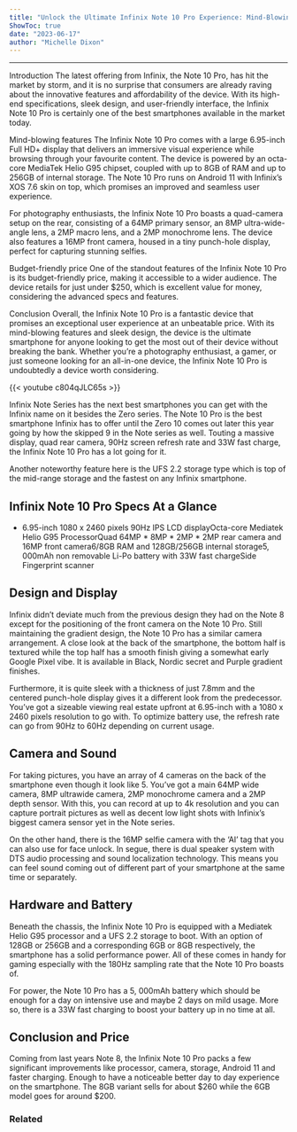 ```yaml
---
title: "Unlock the Ultimate Infinix Note 10 Pro Experience: Mind-Blowing Features and Budget-Friendly Price Unveiled!"
ShowToc: true 
date: "2023-06-17"
author: "Michelle Dixon"
---
```

*****
Introduction
The latest offering from Infinix, the Note 10 Pro, has hit the market by storm, and it is no surprise that consumers are already raving about the innovative features and affordability of the device. With its high-end specifications, sleek design, and user-friendly interface, the Infinix Note 10 Pro is certainly one of the best smartphones available in the market today.

Mind-blowing features
The Infinix Note 10 Pro comes with a large 6.95-inch Full HD+ display that delivers an immersive visual experience while browsing through your favourite content. The device is powered by an octa-core MediaTek Helio G95 chipset, coupled with up to 8GB of RAM and up to 256GB of internal storage. The Note 10 Pro runs on Android 11 with Infinix’s XOS 7.6 skin on top, which promises an improved and seamless user experience.

For photography enthusiasts, the Infinix Note 10 Pro boasts a quad-camera setup on the rear, consisting of a 64MP primary sensor, an 8MP ultra-wide-angle lens, a 2MP macro lens, and a 2MP monochrome lens. The device also features a 16MP front camera, housed in a tiny punch-hole display, perfect for capturing stunning selfies.

Budget-friendly price
One of the standout features of the Infinix Note 10 Pro is its budget-friendly price, making it accessible to a wider audience. The device retails for just under $250, which is excellent value for money, considering the advanced specs and features.

Conclusion
Overall, the Infinix Note 10 Pro is a fantastic device that promises an exceptional user experience at an unbeatable price. With its mind-blowing features and sleek design, the device is the ultimate smartphone for anyone looking to get the most out of their device without breaking the bank. Whether you’re a photography enthusiast, a gamer, or just someone looking for an all-in-one device, the Infinix Note 10 Pro is undoubtedly a device worth considering.

{{< youtube c804qJLC65s >}} 



Infinix Note Series has the next best smartphones you can get with the Infinix name on it besides the Zero series. The Note 10 Pro is the best smartphone Infinix has to offer until the Zero 10 comes out later this year going by how the skipped 9 in the Note series as well. Touting a massive display, quad rear camera, 90Hz screen refresh rate and 33W fast charge, the Infinix Note 10 Pro has a lot going for it. 
 
Another noteworthy feature here is the UFS 2.2 storage type which is top of the mid-range storage and the fastest on any Infinix smartphone.
 
## Infinix Note 10 Pro Specs At a Glance
 
- 6.95-inch 1080 x 2460 pixels 90Hz IPS LCD displayOcta-core Mediatek Helio G95 ProcessorQuad 64MP * 8MP * 2MP * 2MP rear camera and 16MP front camera6/8GB RAM and 128GB/256GB internal storage5, 000mAh non removable Li-Po battery with 33W fast chargeSide Fingerprint scanner

 
## Design and Display
 
Infinix didn’t deviate much from the previous design they had on the Note 8 except for the positioning of the front camera on the Note 10 Pro. Still maintaining the gradient design, the Note 10 Pro has a similar camera arrangement. A close look at the back of the smartphone, the bottom half is textured while the top half has a smooth finish giving a somewhat early Google Pixel vibe. It is available in Black, Nordic secret and Purple gradient finishes.
 
Furthermore, it is quite sleek with a thickness of just 7.8mm and the centered punch-hole display gives it a different look from the predecessor. You’ve got a sizeable viewing real estate upfront at 6.95-inch with a 1080 x 2460 pixels resolution to go with. To optimize battery use, the refresh rate can go from 90Hz to 60Hz depending on current usage.
 
## Camera and Sound
 
For taking pictures, you have an array of 4 cameras on the back of the smartphone even though it look like 5. You’ve got a main 64MP wide camera, 8MP ultrawide camera, 2MP monochrome camera and a 2MP depth sensor. With this, you can record at up to 4k resolution and you can capture portrait pictures as well as decent low light shots with Infinix’s biggest camera sensor yet in the Note series.
 
On the other hand, there is the 16MP selfie camera with the ‘AI’ tag that you can also use for face unlock. In segue, there is dual speaker system with DTS audio processing and sound localization technology. This means you can feel sound coming out of different part of your smartphone at the same time or separately.
 
## Hardware and Battery
 
Beneath the chassis, the Infinix Note 10 Pro is equipped with a Mediatek Helio G95 processor and a UFS 2.2 storage to boot. With an option of 128GB or 256GB and a corresponding 6GB or 8GB respectively, the smartphone has a solid performance power. All of these comes in handy for gaming especially with the 180Hz sampling rate that the Note 10 Pro boasts of. 
 
For power, the Note 10 Pro has a 5, 000mAh battery which should be enough for a day on intensive use and maybe 2 days on mild usage. More so, there is a 33W fast charging to boost your battery up in no time at all.
 
## Conclusion and Price
 
Coming from last years Note 8, the Infinix Note 10 Pro packs a few significant improvements like processor, camera, storage, Android 11 and faster charging. Enough to have a noticeable better day to day experience on the smartphone. The 8GB variant sells for about $260 while the 6GB model goes for around $200.
 
### Related



